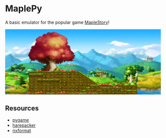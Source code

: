 # MaplePy

A basic emulator for the popular game [MapleStory](https://maplestory.com/)!

![img](img/MapleIsland.png)

## Resources

- [pygame](https://github.com/pygame/)
- [harepacker](https://github.com/lastbattle/Harepacker-resurrected)
- [nxformat](https://nxformat.github.io/)
